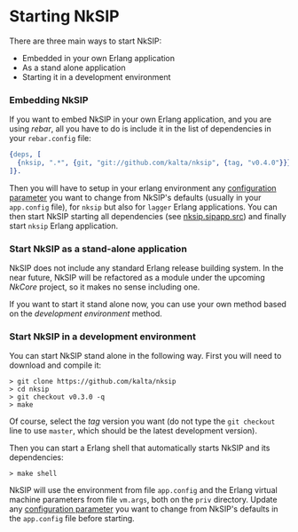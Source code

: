# Starting NkSIP

There are three main ways to start NkSIP:
* Embedded in your own Erlang application
* As a stand alone application
* Starting it in a development environment

### Embedding NkSIP

If you want to embed NkSIP in your own Erlang application, and you are using _rebar_, all you have to do is include it in the list of dependencies in your `rebar.config` file:

```erlang
{deps, [
  {nksip, ".*", {git, "git://github.com/kalta/nksip", {tag, "v0.4.0"}}}
]}.
```
 
Then you will have to setup in your erlang environment any [configuration parameter](../reference/configuration.md) you want to change from NkSIP's defaults (usually in your `app.config` file), for `nksip` but also for `lagger` Erlang applications. You can then start NkSIP starting all dependencies (see [nksip.sipapp.src](../../src/nksip.app.src)) and finally start `nksip` Erlang application.


### Start NkSIP as a stand-alone application

NkSIP does not include any standard Erlang release building system. In the near future, NkSIP will be refactored as a module under the upcoming _NkCore_ project, so it makes no sense including one.

If you want to start it stand alone now, you can use your own method based on the _development environment_ method.


### Start NkSIP in a development environment

You can start NkSIP stand alone in the following way. First you will need to download and compile it:
```
> git clone https://github.com/kalta/nksip
> cd nksip
> git checkout v0.3.0 -q
> make
```

Of course, select the _tag_ version you want (do not type the `git checkout` line to use `master`, which should be the latest development version).

Then you can start a Erlang shell that automatically starts NkSIP and its dependencies:
```
> make shell
```

NkSIP will use the environment from file `app.config` and the Erlang virtual machine parameters from file `vm.args`, both on the `priv` directory. Update any [configuration parameter](../reference/configuration.md) you want to change from NkSIP's defaults in the `app.config` file before starting.

